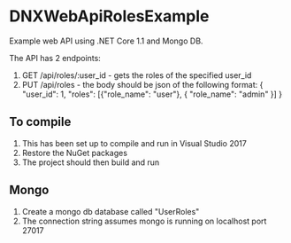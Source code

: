 # DNXWebApiRolesExample

Example web API using .NET Core 1.1 and Mongo DB.

The API has 2 endpoints:

 1. GET /api/roles/:user_id - gets the roles of the specified user_id
 2. PUT /api/roles - the body should be json of the following format:
    {
      "user_id": 1,
      "roles": [{"role_name": "user"}, { "role_name": "admin" }]
    } 

To compile
----------

 1. This has been set up to compile and run in Visual Studio 2017
 2. Restore the NuGet packages
 3. The project should then build and run
 
Mongo 
-----

 1. Create a mongo db database called "UserRoles"
 2. The connection string assumes mongo is running on localhost port 27017
 
 